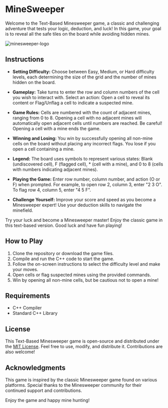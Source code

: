 # MineSweeper

Welcome to the Text-Based Minesweeper game, a classic and challenging adventure that tests your logic, deduction, and luck! In this game, your goal is to reveal all the safe tiles on the board while avoiding hidden mines.

![minesweeper-logo](https://github.com/JabberWock555/MineSweeper/assets/97807224/a90ff6da-eedc-4fe3-8f66-56f0f93c3628)


## Instructions

- **Setting Difficulty:** Choose between Easy, Medium, or Hard difficulty levels, each determining the size of the grid and the number of mines hidden on the board.

- **Gameplay:** Take turns to enter the row and column numbers of the cell you wish to interact with. Select an action: Open a cell to reveal its content or Flag/Unflag a cell to indicate a suspected mine.

- **Game Rules:** Cells are numbered with the count of adjacent mines, ranging from 0 to 8. Opening a cell with no adjacent mines will automatically open adjacent cells until numbers are reached. Be careful! Opening a cell with a mine ends the game.

- **Winning and Losing:** You win by successfully opening all non-mine cells on the board without placing any incorrect flags. You lose if you open a cell containing a mine.

- **Legend:** The board uses symbols to represent various states: Blank (undiscovered cell), F (flagged cell), * (cell with a mine), and 0 to 8 (cells with numbers indicating adjacent mines).

- **Playing the Game:** Enter row number, column number, and action (O or F) when prompted. For example, to open row 2, column 3, enter "2 3 O". To flag row 4, column 5, enter "4 5 F".

- **Challenge Yourself:** Improve your score and speed as you become a Minesweeper expert! Use your deduction skills to navigate the minefield.

Try your luck and become a Minesweeper master! Enjoy the classic game in this text-based version. Good luck and have fun playing!

## How to Play

1. Clone the repository or download the game files.
2. Compile and run the C++ code to start the game.
3. Follow the on-screen instructions to select the difficulty level and make your moves.
4. Open cells or flag suspected mines using the provided commands.
5. Win by opening all non-mine cells, but be cautious not to open a mine!

## Requirements

- C++ Compiler
- Standard C++ Library

## License

This Text-Based Minesweeper game is open-source and distributed under the [MIT License](LICENSE). Feel free to use, modify, and distribute it. Contributions are also welcome!

## Acknowledgments

This game is inspired by the classic Minesweeper game found on various platforms. Special thanks to the Minesweeper community for their continued support and contributions.

Enjoy the game and happy mine hunting!

